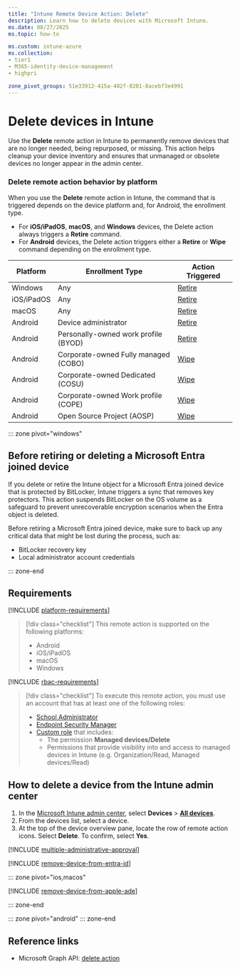 ```yaml
---
title: "Intune Remote Device Action: Delete"
description: Learn how to delete devices with Microsoft Intune.
ms.date: 08/27/2025
ms.topic: how-to

ms.custom: intune-azure
ms.collection:
- tier1
- M365-identity-device-management
- highpri

zone_pivot_groups: 51e33912-415a-402f-8201-8acebf3e4991
---
```


# Delete devices in Intune

Use the **Delete** remote action in Intune to permanently remove devices that are no longer needed, being repurposed, or missing. This action helps cleanup your device inventory and ensures that unmanaged or obsolete devices no longer appear in the admin center.

### Delete remote action behavior by platform

When you use the **Delete** remote action in Intune, the command that is triggered depends on the device platform and, for Android, the enrollment type.

- For **iOS/iPadOS**, **macOS**, and **Windows** devices, the Delete action always triggers a **Retire** command.
- For **Android** devices, the Delete action triggers either a **Retire** or **Wipe** command depending on the enrollment type.

| Platform   | Enrollment Type                      | Action Triggered           |
|------------|--------------------------------------|----------------------------|
| Windows    | Any                                  | [Retire](device-retire.md) |
| iOS/iPadOS | Any                                  | [Retire](device-retire.md) |
| macOS      | Any                                  | [Retire](device-retire.md) |
| Android    | Device administrator                 | [Retire](device-retire.md) |
| Android    | Personally-owned work profile (BYOD) | [Retire](device-retire.md) |
| Android    | Corporate-owned Fully managed (COBO) | [Wipe](device-wipe.md)     |
| Android    | Corporate-owned Dedicated (COSU)     | [Wipe](device-wipe.md)     |
| Android    | Corporate-owned Work profile (COPE)  | [Wipe](device-wipe.md)     |
| Android    | Open Source Project (AOSP)           | [Wipe](device-wipe.md)     |

::: zone pivot="windows"

## Before retiring or deleting a Microsoft Entra joined device

If you delete or retire the Intune object for a Microsoft Entra joined device that is protected by BitLocker, Intune triggers a sync that removes key protectors. This action suspends BitLocker on the OS volume as a safeguard to prevent unrecoverable encryption scenarios when the Entra object is deleted.

Before retiring a Microsoft Entra joined device, make sure to back up any critical data that might be lost during the process, such as:

- BitLocker recovery key
- Local administrator account credentials

::: zone-end

## Requirements

[!INCLUDE [platform-requirements](../includes/h3/platform-requirements.md)]

> [!div class="checklist"]
> This remote action is supported on the following platforms:
>
> - Android
> - iOS/iPadOS
> - macOS
> - Windows

[!INCLUDE [rbac-requirements](../includes/h3/rbac-requirements.md)]

> [!div class="checklist"]
> To execute this remote action, you must use an account that has at least one of the following roles:
>
> - [School Administrator][INT-R2]
> - [Endpoint Security Manager][INT-R4]
> - [Custom role][INT-RC] that includes:
>   - The permission **Managed devices/Delete**
>   - Permissions that provide visibility into and access to managed devices in Intune (e.g. Organization/Read, Managed devices/Read)

## How to delete a device from the Intune admin center

1. In the [Microsoft Intune admin center][INT-AC], select **Devices** > [**All devices**][INT-ALLD].
1. From the devices list, select a device.
1. At the top of the device overview pane, locate the row of remote action icons. Select **Delete**. To confirm, select **Yes**.

[!INCLUDE [multiple-administrative-approval](includes/multiple-administrative-approval.md)]

[!INCLUDE [remove-device-from-entra-id](includes/remove-device-from-entra-id.md)]

::: zone pivot="ios,macos"

[!INCLUDE [remove-device-from-apple-ade](includes/remove-device-from-apple-ade.md)]

::: zone-end

::: zone pivot="android"
::: zone-end

## Reference links

- Microsoft Graph API: [delete action][GRAPH-1]

<!--links-->

<!-- admin center links -->

[INT-AC]: https://go.microsoft.com/fwlink/?linkid=2109431
[INT-ALLD]: https://go.microsoft.com/fwlink/?linkid=2333814

<!-- role links -->

[INT-R1]: /intune/intune-service/fundamentals/role-based-access-control-reference#help-desk-operator
[INT-R2]: /intune/intune-service/fundamentals/role-based-access-control-reference#school-administrator
[INT-R4]: /intune/intune-service/fundamentals/role-based-access-control-reference#endpoint-security-manager
[INT-RC]: /intune/intune-service/fundamentals/create-custom-role

<!-- API links -->

[GRAPH-1]: /graph/api/intune-devices-manageddevice-cleanwindowsdevice

[CSP-1]: /windows/client-management/mdm/cleanpc-csp